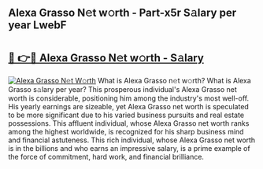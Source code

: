 ## Alexa Grasso N𝚎t w𝚘rth - Part-x5r S𝚊lary per year LwebF

# <h2><a href="http://gc3xesg.nevu.top/?p=Alexa+Grasso">🔗 👉🔴 Alexa Grasso N𝚎t w𝚘rth - S𝚊lary</a></h2>

[![Alexa Grasso N𝚎t W𝚘rth](https://i.imgur.com/Oavwk0R.jpeg)](http://gc3xesg.nevu.top/?p=Alexa+Grasso)
What is Alexa Grasso n𝚎t w𝚘rth? What is Alexa Grasso s𝚊lary per year?
This prosperous individual's Alexa Grasso net worth is considerable, positioning him among the industry's most well-off. His yearly earnings are sizeable, yet Alexa Grasso net worth is speculated to be more significant due to his varied business pursuits and real estate possessions. This affluent individual, whose Alexa Grasso net worth ranks among the highest worldwide, is recognized for his sharp business mind and financial astuteness. This rich individual, whose Alexa Grasso net worth is in the billions and who earns an impressive salary, is a prime example of the force of commitment, hard work, and financial brilliance.

